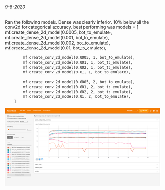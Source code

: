 ###### 9-8-2020

Ran the following models. Dense was clearly inferior. 10% below all the conv2d for categorical accuracy.
best performing was 
   models = [
            mf.create_dense_2d_model(0.0005, bot_to_emulate),
            mf.create_dense_2d_model(0.001, bot_to_emulate),
            mf.create_dense_2d_model(0.002, bot_to_emulate),
            mf.create_dense_2d_model(0.01, bot_to_emulate),

            mf.create_conv_2d_model(0.0005, 1, bot_to_emulate),
            mf.create_conv_2d_model(0.001, 1, bot_to_emulate),
            mf.create_conv_2d_model(0.002, 1, bot_to_emulate),
            mf.create_conv_2d_model(0.01, 1, bot_to_emulate),

            mf.create_conv_2d_model(0.0005, 2, bot_to_emulate),
            mf.create_conv_2d_model(0.001, 2, bot_to_emulate),
            mf.create_conv_2d_model(0.002, 2, bot_to_emulate),
            mf.create_conv_2d_model(0.01, 2, bot_to_emulate),
        ]
        
   ![](TestRun%209-9-2020.png)
